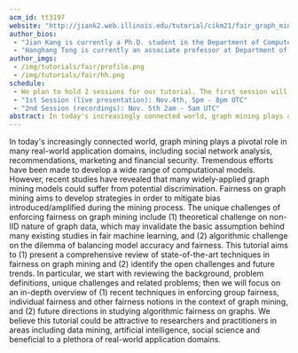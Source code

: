 ```yaml
---
acm_id: tt3197
website: "http://jiank2.web.illinois.edu/tutorial/cikm21/fair_graph_mining.html"
author_bios:
 - "Jian Kang is currently a Ph.D. student in the Department of Computer Science at the University of Illinois at Urbana-Champaign. Prior to that, he was a Ph.D. student in the School of Computing, Informatics, and Decision Systems Engineering at Arizona State University. He received his M.CS. degree in Computer Science from the University of Virginia in 2016 and B.Eng. degree in Telecommunication Engineering from Beijing University of Posts and Telecommunications in 2014. His current research interests lie in large-scale data mining and machine learning, especially on graphs, with a focus on their algorithmic fairness. His research works on related topics have been published at several major conferences and journals in data mining and machine learning. He has also served as a reviewer and a program committee member in top-tier data mining and artificial intelligence venues and journals (e.g., NeurIPS, ICML, ICLR, CIKM, WSDM, JMLR, TKDE, etc). For more information, please refer to his personal website at <a href='http://jiank2.web.illinois.edu'>http://jiank2.web.illinois.edu</a>."
 - "Hanghang Tong is currently an associate professor at Department of Computer Science at University of Illinois at Urbana-Champaign. Before that he was an associate professor at School of Computing, Informatics, and Decision Systems Engineering (CIDSE), Arizona State University. He received his M.Sc. and Ph.D. degrees from Carnegie Mellon University in 2008 and 2009, both in Machine Learning. His research interest is in large scale data mining for graphs and multimedia. He has received several awards, including SDM/IBM Early Career Data Mining Research award (2018), NSF CAREER award (2017), ICDM 10-Year Highest Impact Paper award (2015), four best paper awards (TUP'14, CIKM'12, SDM'08, ICDM'06), seven 'bests of conference', 1 best demo, honorable mention (SIGMOD'17), and 1 best demo candidate, second place (CIKM'17). He has published over 200 refereed articles. He is the Editor-in-Chief of SIGKDD Explorations (ACM), %an action editor of Data Mining and Knowledge Discovery (Springer), and an associate editor of Knowledge and Information Systems (Springer) and Computing Surveys (ACM); and has served as a program committee member in multiple data mining, database and artificial intelligence venues (e.g., SIGKDD, CIKM, SIGMOD, AAAI, WWW, etc.). He has given several tutorials at top-tier conferences, such as IEEE Big Data 2015, SDM 2016, WSDM 2018, KDD 2018, CIKM 2020, etc. For more information, please refere to his personal website at <a href='http://tonghanghang.org'>http://tonghanghang.org</a>."
author_imgs:
 - /img/tutorials/fair/profile.png
 - /img/tutorials/fair/hh.png
schedule:
 - We plan to hold 2 sessions for our tutorial. The first session will be live presentation. And we plan to play the pre-recorded videos in the second session. Detailed time (in UTC time) of each session are as follows.
 - "1st Session (live presentation): Nov.4th, 5pm - 8pm UTC"
 - "2nd Session (recordings): Nov. 5th 2am - 5am UTC"
abstract: In today's increasingly connected world, graph mining plays a pivotal role in many real-world application domains, including social network analysis, recommendations, marketing and financial security. Tremendous efforts have been made to develop a wide range of computational models. However, recent studies have revealed that many widely-applied graph mining models could suffer from potential discrimination. Fairness on graph mining aims to develop strategies in order to mitigate bias introduced/amplified during the mining process. The unique challenges of enforcing fairness on graph mining include (1) theoretical challenge on non-IID nature of graph data, which may invalidate the basic assumption behind many existing studies in fair machine learning, and (2) algorithmic challenge on the dilemma of balancing model accuracy and fairness. This tutorial aims to (1) present a comprehensive review of state-of-the-art techniques in fairness on graph mining and (2) identify the open challenges and future trends. In particular, we start with reviewing the background, problem definitions, unique challenges and related problems; then we will focus on an in-depth overview of (1) recent techniques in enforcing group fairness, individual fairness and other fairness notions in the context of graph mining, and (2) future directions in studying algorithmic fairness on graphs. We believe this tutorial could be attractive to researchers and practitioners in areas including data mining, artificial intelligence, social science and beneficial to a plethora of real-world application domains.
---
```


In today's increasingly connected world, graph mining plays a pivotal role in many real-world application domains, including social network analysis, recommendations, marketing and financial security. Tremendous efforts have been made to develop a wide range of computational models. However, recent studies have revealed that many widely-applied graph mining models could suffer from potential discrimination. Fairness on graph mining aims to develop strategies in order to mitigate bias introduced/amplified during the mining process. The unique challenges of enforcing fairness on graph mining include (1) theoretical challenge on non-IID nature of graph data, which may invalidate the basic assumption behind many existing studies in fair machine learning, and (2) algorithmic challenge on the dilemma of balancing model accuracy and fairness. This tutorial aims to (1) present a comprehensive review of state-of-the-art techniques in fairness on graph mining and (2) identify the open challenges and future trends. In particular, we start with reviewing the background, problem definitions, unique challenges and related problems; then we will focus on an in-depth overview of (1) recent techniques in enforcing group fairness, individual fairness and other fairness notions in the context of graph mining, and (2) future directions in studying algorithmic fairness on graphs. We believe this tutorial could be attractive to researchers and practitioners in areas including data mining, artificial intelligence, social science and beneficial to a plethora of real-world application domains.